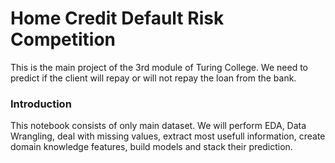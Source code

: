 # Home Credit Default Risk Competition

This is the main project of the 3rd module of Turing College. We need to predict if the client will repay or will not repay the loan from the bank. 

### Introduction

This notebook consists of only main dataset. We will perform EDA, Data Wrangling, deal with missing values, extract most usefull information, create domain knowledge features, build models and stack their prediction. 

